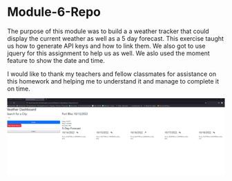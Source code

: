 # Module-6-Repo

The purpose of this module was to build a a weather tracker that could display the current weather as well as a 5 day forecast. This exercise taught us how to generate API keys and how to link them. We also got to use jquery for this assignment to help us as well. We aslo used the moment feature to show the date and time.

I would like to thank my teachers and fellow classmates for assistance on this homework and helping me to understand it and manage to complete it on time. 


![screenshot](./assests/images/Screenshot%202022-10-13%20205008.png)